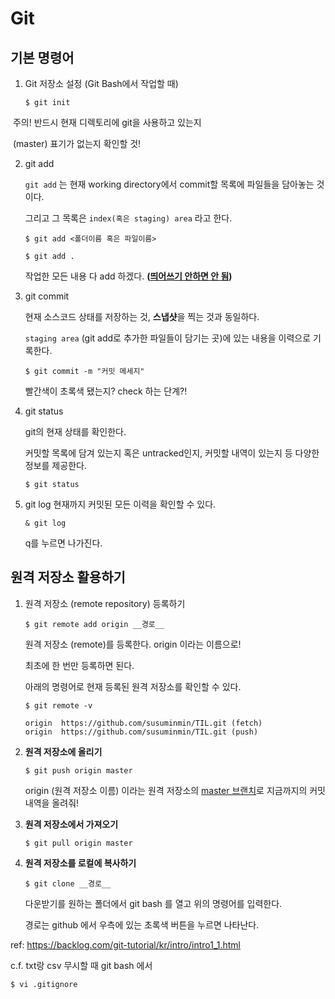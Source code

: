 # Git

## 기본 명령어

1. Git 저장소 설정 (Git Bash에서 작업할 때)	

   ```
   $ git init 	
   ```

​	주의! 반드시 현재 디렉토리에 git을 사용하고 있는지 	

​	(master) 표기가 없는지 확인할 것! 



2. git add

   `git add`  는 현재  working directory에서 commit할 목록에 파일들을 담아놓는 것이다. 

   그리고 그 목록은 `index(혹은 staging) area` 라고 한다. 

   ```
   $ git add <폴더이름 혹은 파일이름>
   ```

   

   ```
   $ git add . 
   ```

   작업한 모든 내용 다 add 하겠다. **(<u>띄어쓰기 안하면 안 됨</u>)**

   

3. git commit

   현재 소스코드 상태를 저장하는 것, **스냅샷**을 찍는 것과 동일하다. 

   `staging area` (git add로 추가한 파일들이 담기는 곳)에 있는 내용을 이력으로 기록한다. 

   ```
   $ git commit -m "커밋 메세지"
   ```

   빨간색이 초록색 됐는지? check 하는 단계?!

   

4. git status

   git의 현재 상태를 확인한다.

   커밋할 목록에 담겨 있는지 혹은 untracked인지, 커밋할 내역이 있는지 등 다양한 정보를 제공한다. 

   ```
   $ git status
   ```

   

5. git log
   현재까지 커밋된 모든 이력을 확인할 수 있다. 

   ```
   & git log
   ```

   q를 누르면 나가진다. 



## 원격 저장소 활용하기

1. 원격 저장소 (remote repository) 등록하기 

   ```
   $ git remote add origin __경로__
   ```

   원격 저장소 (remote)를 등록한다.  origin 이라는 이름으로! 

   최초에 한 번만 등록하면 된다. 

   아래의 명령어로 현재 등록된 원격 저장소를 확인할 수 있다. 

   ```
   $ git remote -v
   
   origin  https://github.com/susuminmin/TIL.git (fetch)
   origin  https://github.com/susuminmin/TIL.git (push)
   ```

   

2. **원격 저장소에 올리기**

   ```
   $ git push origin master
   ```

   origin (원격 저장소 이름) 이라는 원격 저장소의 <u>master 브랜치</u>로 지금까지의 커밋 내역을 올려줘!

   

3. **원격 저장소에서 가져오기**

   ```
   $ git pull origin master
   ```



4. **원격 저장소를 로컬에 복사하기**

   ```
   $ git clone __경로__
   ```

   

   다운받기를 원하는 폴더에서 git bash 를 열고 위의 명령어를 입력한다. 

   경로는 github 에서 우측에 있는 초록색 버튼을 누르면 나타난다.



ref: https://backlog.com/git-tutorial/kr/intro/intro1_1.html





c.f.  txt랑 csv 무시할 때 git bash 에서

```
$ vi .gitignore
```







